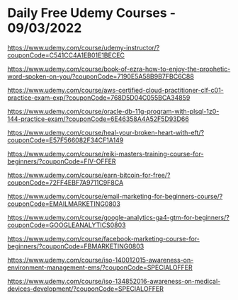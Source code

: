 # Daily Free Udemy Courses - 09/03/2022

https://www.udemy.com/course/udemy-instructor/?couponCode=C541CC4A1EB01E1BECEC
https://www.udemy.com/course/book-of-ezra-how-to-enjoy-the-prophetic-word-spoken-on-you/?couponCode=7190E5A58B9B7FBC6C88
https://www.udemy.com/course/aws-certified-cloud-practitioner-clf-c01-practice-exam-exp/?couponCode=768D5D04C055BCA34859
https://www.udemy.com/course/oracle-db-11g-program-with-plsql-1z0-144-practice-exam/?couponCode=6E46358A4A52F5D93D66
https://www.udemy.com/course/heal-your-broken-heart-with-eft/?couponCode=E57F566082F34CF1A149
https://www.udemy.com/course/reiki-masters-training-course-for-beginners/?couponCode=FIV-OFFER
https://www.udemy.com/course/earn-bitcoin-for-free/?couponCode=72FF4EBF7A9711C9F8CA
https://www.udemy.com/course/email-marketing-for-beginners-course/?couponCode=EMAILMARKETING0803
https://www.udemy.com/course/google-analytics-ga4-gtm-for-beginners/?couponCode=GOOGLEANALYTICS0803
https://www.udemy.com/course/facebook-marketing-course-for-beginners/?couponCode=FBMARKETING0803
https://www.udemy.com/course/iso-140012015-awareness-on-environment-management-ems/?couponCode=SPECIALOFFER
https://www.udemy.com/course/iso-134852016-awareness-on-medical-devices-development/?couponCode=SPECIALOFFER
